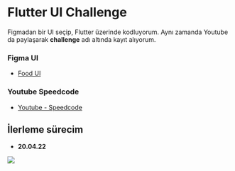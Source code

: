 # Flutter UI Challenge

Figmadan bir UI seçip, Flutter üzerinde kodluyorum. Aynı zamanda Youtube da paylaşarak **challenge** adı altında kayıt alıyorum.

### Figma UI
- [Food UI](https://www.figma.com/community/file/893381127703378146)

### Youtube Speedcode
- [Youtube - Speedcode](https://www.youtube.com/watch?v=Sr34icpO0HU&t=60s&ab_channel=Sena%C3%87elik)

## İlerleme sürecim
- **20.04.22**


<img align="center"  src="https://user-images.githubusercontent.com/48855691/164268634-686a6de0-9b85-43cb-bde2-a63a95f0bf39.png">
